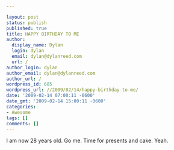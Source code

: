 ```yaml
---

layout: post
status: publish
published: true
title: HAPPY BIRTHDAY TO ME
author:
  display_name: Dylan
  login: dylan
  email: dylan@dylanreed.com
  url: /
author_login: dylan
author_email: dylan@dylanreed.com
author_url: /
wordpress_id: 685
wordpress_url: //2009/02/14/happy-birthday-to-me/
date: '2009-02-14 07:00:11 -0600'
date_gmt: '2009-02-14 15:00:11 -0600'
categories:
- Awesome
tags: []
comments: []
---
```


I am now 28 years old. Go me. Time for presents and cake. Yeah.
